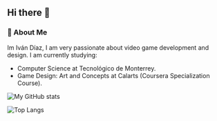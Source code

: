 ## Hi there 👋

### :rocket:  About Me
Im Iván Díaz, I am very passionate about video game development and design. I am currently studying:
- Computer Science at Tecnológico de Monterrey.
- Game Design: Art and Concepts at Calarts (Coursera Specialization Course).

![My GitHub stats](https://github-readme-stats.vercel.app/api?username=IvanDLar&show_icons=true&theme=dracula)

![Top Langs](https://github-readme-stats.vercel.app/api/top-langs/?username=IvanDLar&layout=compact&theme=dracula&langs_count=9)
